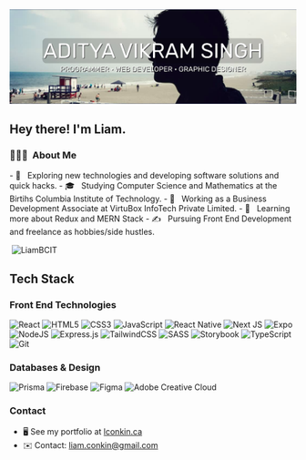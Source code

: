 <img src="https://raw.githubusercontent.com/AVS1508/AVS1508/master/assets/Aditya%20Vikram%20Singh%20Banner.png">
<h2> Hey there! I'm Liam.</h2>
<h3> 👨🏻‍💻 &nbsp;About Me </h3>
- 🤔 &nbsp; Exploring new technologies and developing software solutions and quick hacks.
- 🎓 &nbsp; Studying Computer Science and Mathematics at the Birtihs Columbia Institute of Technology.
- 💼 &nbsp; Working as a Business Development Associate at VirtuBox InfoTech Private Limited.
- 🌱 &nbsp; Learning more about Redux and MERN Stack
- ✍️ &nbsp; Pursuing Front End Development and freelance as hobbies/side hustles.

<p>&nbsp;<img align="center" src="https://github-readme-stats.vercel.app/api?username=LiamBCIT&show_icons=true&locale=en" alt="LiamBCIT" /></p>

## Tech Stack

### Front End Technologies
![React](https://img.shields.io/badge/react-%2320232a.svg?style=for-the-badge&logo=react&logoColor=%2361DAFB)
![HTML5](https://img.shields.io/badge/html5-%23E34F26.svg?style=for-the-badge&logo=html5&logoColor=white)
![CSS3](https://img.shields.io/badge/css3-%231572B6.svg?style=for-the-badge&logo=css3&logoColor=white)
![JavaScript](https://img.shields.io/badge/javascript-%23323330.svg?style=for-the-badge&logo=javascript&logoColor=%23F7DF1E)
![React Native](https://img.shields.io/badge/react_native-%2320232a.svg?style=for-the-badge&logo=react&logoColor=%2361DAFB)
![Next JS](https://img.shields.io/badge/Next-black?style=for-the-badge&logo=next.js&logoColor=white)
![Expo](https://img.shields.io/badge/expo-1C1E24?style=for-the-badge&logo=expo&logoColor=#D04A37)
![NodeJS](https://img.shields.io/badge/node.js-6DA55F?style=for-the-badge&logo=node.js&logoColor=white)
![Express.js](https://img.shields.io/badge/express.js-%23404d59.svg?style=for-the-badge&logo=express&logoColor=%2361DAFB)
![TailwindCSS](https://img.shields.io/badge/tailwindcss-%2338B2AC.svg?style=for-the-badge&logo=tailwind-css&logoColor=white)
![SASS](https://img.shields.io/badge/SASS-hotpink.svg?style=for-the-badge&logo=SASS&logoColor=white)
![Storybook](https://img.shields.io/badge/-Storybook-FF4785?style=for-the-badge&logo=storybook&logoColor=white)
![TypeScript](https://img.shields.io/badge/typescript-%23007ACC.svg?style=for-the-badge&logo=typescript&logoColor=white)
![Git](https://img.shields.io/badge/git-%23F05033.svg?style=for-the-badge&logo=git&logoColor=white)

### Databases & Design
![Prisma](https://img.shields.io/badge/Prisma-3982CE?style=for-the-badge&logo=Prisma&logoColor=white)
![Firebase](https://img.shields.io/badge/firebase-%23039BE5.svg?style=for-the-badge&logo=firebase)
![Figma](https://img.shields.io/badge/figma-%23F24E1E.svg?style=for-the-badge&logo=figma&logoColor=white)
![Adobe Creative Cloud](https://img.shields.io/badge/Adobe%20Creative%20Cloud-DA1F26.svg?style=for-the-badge&logo=Adobe%20Creative%20Cloud&logoColor=white)

### Contact
- 🖥️ See my portfolio at [lconkin.ca](http://lconkin.ca)
- ✉️ Contact: [liam.conkin@gmail.com](mailto:liam.conkin@gmail.com)
